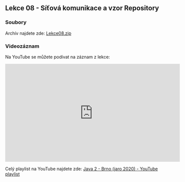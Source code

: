 Lekce 08 - Síťová komunikace a vzor Repository
----------------------------------------------

### Soubory

Archív najdete zde: [Lekce08.zip](/data/2020-jaro/java-2/Java-Training--Projects--Java-2--Lekce08.zip)

### Videozáznam

Na YouTube se můžete podívat na záznam z lekce:

<iframe width="560" height="315"
	src="https://www.youtube.com/embed/8TCfmxzpcpg"
	frameborder="0"
	allowfullscreen></iframe>

Celý playlist na YouTube najdete zde:
[Java 2 - Brno (jaro 2020) - YouTube playlist](https://www.youtube.com/playlist?list=PLTCx5oiCrIJ5H1uPvwQYUkhQuznifLe-L)
